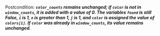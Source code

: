 Postcondition: ***`color_counts` remains unchanged; if `color` is not in `window_counts`, it is added with a value of 0. The variables `found` is still False, `i` is 1, `n` is greater than 1, `j` is 1, and `color` is assigned the value of `colors[1]`. If `color` was already in `window_counts`, its value remains unchanged.***